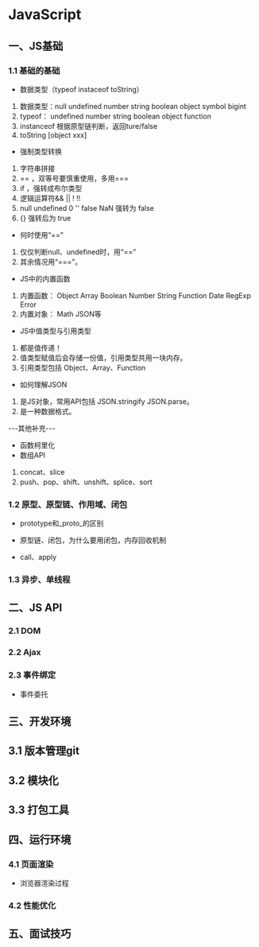# JavaScript

## 一、JS基础

### 1.1 基础的基础

+ 数据类型（typeof instaceof toString）
1. 数据类型：null undefined number string boolean object symbol bigint
2. typeof： undefined number string boolean object function
3. instanceof 根据原型链判断，返回ture/false
4. toString [object xxx]

+ 强制类型转换
1. 字符串拼接
2. == ，双等号要慎重使用，多用===
3. if ，强转成布尔类型
4. 逻辑运算符&& || ! !!
5. null undefined 0 '' false NaN 强转为 false
6. {} 强转后为 true

+ 何时使用“==”
1. 仅仅判断null、undefined时，用“==”
2. 其余情况用“===”。

+ JS中的内置函数
1. 内置函数： Object Array Boolean Number String Function Date RegExp Error
2. 内置对象： Math JSON等

+ JS中值类型与引用类型
1. 都是值传递！
2. 值类型赋值后会存储一份值，引用类型共用一块内存。
3. 引用类型包括 Object、Array、Function

+ 如何理解JSON
1. 是JS对象，常用API包括 JSON.stringify  JSON.parse。
2. 是一种数据格式。

---其他补充---

+ 函数柯里化
+ 数组API
1. concat、slice
2. push、pop、shift、unshift、splice、sort

### 1.2 原型、原型链、作用域、闭包

+ prototype和_proto_的区别

+ 原型链、闭包，为什么要用闭包，内存回收机制

+ call、apply

### 1.3 异步、单线程

## 二、JS API

### 2.1 DOM

### 2.2 Ajax

### 2.3 事件绑定

+ 事件委托

## 三、开发环境

## 3.1 版本管理git

## 3.2 模块化

## 3.3 打包工具

## 四、运行环境

### 4.1 页面渲染

+ 浏览器渲染过程

### 4.2 性能优化

## 五、面试技巧
